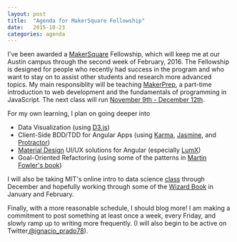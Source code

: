 ```yaml
---
layout: post
title:  "Agenda for MakerSquare Fellowship"
date:   2015-10-23 
categories: agenda 
---
```


I've been awarded a [MakerSquare][ms] Fellowship, which will keep me at our Austin campus through the second week of February, 2016.  The Fellowship is designed for people who recently had success in the program and who want to stay on to assist other students and research more advanced topics.  My main responsiblity will be teaching [MakerPrep][msp], a part-time introduction to web development and the fundamentals of programming in JavaScript.  The next class will run [November 9th - December 12th][mp].

For my own learning, I plan on going deeper into

- Data Visualization (using [D3.js][d3])
- Client-Side BDD/TDD for Angular Apps (using [Karma][k], [Jasmine][jas], and [Protractor][pr])
- [Material Design][md] UI/UX solutions for Angular (especially [LumX][lx])
- Goal-Oriented Refactoring (using some of the patterns in [Martin Fowler's book][rf])

I will also be taking MIT's online intro to data science [class][ds] through December and hopefully working through some of the [Wizard Book][sicp] in January and February.

Finally, with a more reasonable schedule, I should blog more!  I am making a commitment to post something at least once a week, every Friday, and slowly ramp up to writing more frequently. (I will also begin to be active on Twitter,[@ignacio_prado78][twit]).

[pr]:   https://angular.github.io/protractor/#/
[twit]: https://twitter.com/ignacio_prado78
[k]:    http://karma-runner.github.io/0.13/index.html
[lx]:   http://ui.lumapps.com/
[md]:   https://www.google.com/design/spec/material-design/introduction.html
[msp]:  http://www.makersquare.com/part-time
[mp]:   http://www.eventbrite.com/e/makerprep-atx-nov-9-dec-12-part-time-intro-to-web-development-programming-tickets-18293032954
[ms]: 	http://makersquare.com
[d3]:	http://d3js.org/
[ds]:   https://www.edx.org/course/introduction-computational-thinking-data-mitx-6-00-2x-2
[rf]:   http://www.amazon.com/Refactoring-Improving-Design-Existing-Code/dp/0201485672/	
[sicp]: https://mitpress.mit.edu/sicp/
[jas]: 	https://github.com/jasmine/jasmine
